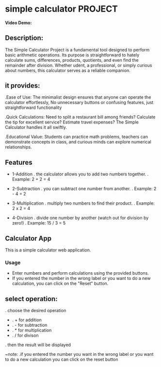 # simple calculator PROJECT
#### Video Demo:

 ## Description:

The Simple Calculator Project is a fundamental tool designed to perform basic arithmetic operations. Its purpose is straightforward to hately calculate sums, differences, products, quotients, and even find the remainder after division. Whether udent, a professional, or simply curious about numbers, this calculator serves as a reliable companion.

## it provides:

.Ease of Use: The minimalist design ensures that anyone can operate the calculator effortlessly, No unnecessary buttons or confusing features, just straightforward functionality


.Quick Calculations: Need to split a restaurant bill among friends? Calculate the tip for excellent service? Estimate travel expenses? The Simple Calculator handles it all swiftly.


.Educational Value: Students can practice math problems, teachers can demonstrate concepts in class, and curious minds can explore numerical relationships.



## Features

- 1-Addition
. the calculator allows you to add two numbers together.
. Example: 2 + 2 = 4

- 2-Subtraction
. you can subtract one number from another.
. Example: 2 - 4 = 2

- 3-Multiplication
. multiply two numbers to find their product.
. Example: 2 x 2 = 4

- 4-Division
. divide one number by another (watch out for division by zero!)
. Example: 15 / 3 = 5

## Calculator App

This is a simple calculator web application.

### Usage

- Enter numbers and perform calculations using the provided buttons.
- If you entered the number in the wrong label or you want to do a new calculation, you can click on the "Reset" button.

## select operation:
. choose the desired operation

 - . + for addition
 - . - for subtraction
 - . * for multiplication
 - . / for divison

 . then the result will be displayed

~note:
.if you entered the number you want in the wrong label or you want to do a new calculation you can click on the reset button